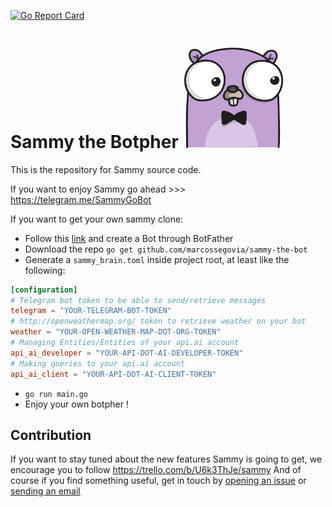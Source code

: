 [![Go Report Card](https://goreportcard.com/badge/github.com/marcossegovia/sammy-the-bot)](https://goreportcard.com/report/github.com/marcossegovia/sammy-the-bot)

# Sammy the Botpher <img alt="Sammy" src="sammy.png" width="162,5">

This is the repository for Sammy source code.

If you want to enjoy Sammy go ahead >>> https://telegram.me/SammyGoBot

If you want to get your own sammy clone:

- Follow this [link](https://core.telegram.org/bots#3-how-do-i-create-a-bot) and create a Bot through BotFather
- Download the repo `go get github.com/marcossegovia/sammy-the-bot`
- Generate a `sammy_brain.toml` inside project root, at least like the following:

```toml
[configuration]
# Telegram bot token to be able to send/retrieve messages
telegram = "YOUR-TELEGRAM-BOT-TOKEN"
# http://openweathermap.org/ token to retrieve weather on your bot
weather = "YOUR-OPEN-WEATHER-MAP-DOT-ORG-TOKEN"
# Managing Entities/Entities of your api.ai account
api_ai_developer = "YOUR-API-DOT-AI-DEVELOPER-TOKEN"
# Making queries to your api.ai account
api_ai_client = "YOUR-API-DOT-AI-CLIENT-TOKEN"
```
- `go run main.go`
- Enjoy your own botpher !

## Contribution
If you want to stay tuned about the new features Sammy is going to get, we encourage you to follow https://trello.com/b/U6k3ThJe/sammy
And of course if you find something useful, get in touch by [opening an issue](https://github.com/marcossegovia/sammy-the-bot/issues/new) or [sending an email](mailto:velozmarkdrea@gmail.com)